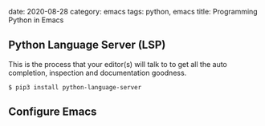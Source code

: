 date: 2020-08-28
category: emacs
tags: python, emacs
title: Programming Python in Emacs

## Python Language Server (LSP)

This is the process that your editor(s) will talk to to get all the
auto completion, inspection and documentation goodness.

```text
$ pip3 install python-language-server
```

## Configure Emacs
